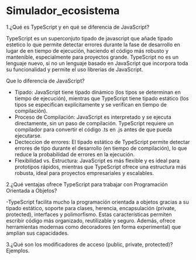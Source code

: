 # Simulador_ecosistema
1.¿Qué es TypeScript y en qué se diferencia de JavaScript?

TypeScript es un superconjuto tipado de javascript que añade tipado estetico lo que permite detectar errores durante la fase de desarrollo en lugar de en tiempo de ejecución, haciendo el código más robusto y mantenible, especialmente para proyectos grande.
TypeScript no es un lenguaje nuevo, si no un lenguaje basado en JavaScript que incorpora toda su funcionalidad y permite el uso librerias de JavaScript.

Que lo diferencia de JavaScript?
- Tipado: JavaScript tiene tipado dinámico (los tipos se determinan en tiempo de ejecución), mientras que TypeScript tiene tipado estático (los tipos se especifican explícitamente y se verifican en tiempo de compilación).
- Proceso de Compilación: JavaScript es interpretado y se ejecuta directamente, sin un paso de compilación. TypeScript requiere un compilador para convertir el código .ts en .js antes de que pueda ejecutarse.
- Decteccion de errores: El tipado estático de TypeScript permite detectar errores de tipo durante el desarrollo (en tiempo de compilación), lo que reduce la probabilidad de errores en la ejecución.
- Flexibilidad vs. Estructura: JavaScript es más flexible y es ideal para prototipos rápidos, mientras que TypeScript ofrece una estructura más robusta, ideal para proyectos empresariales y escalables.

2.¿Qué ventajas ofrece TypeScript para trabajar con Programación Orientada a Objetos?

-TypeScript facilita mucho la programación orientada a objetos gracias a su tipado estático, soporte para clases, herencia, encapsulación (private, protected), interfaces y polimorfismo. 
Estas características permiten escribir código más organizado, reutilizable y seguro. Además, ofrece herramientas modernas como decoradores (en forma experimental) que amplían sus capacidades.

3.¿Qué son los modificadores de acceso (public, private, protected)? Ejemplos.



